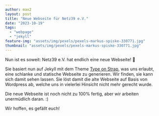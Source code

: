 ```yaml
---
author: max2
layout: post
title: "Neue Webseite für Netz39 e.V."
date: "2023-10-19"
tags:
  - "webpage"
  - "jekyll"
feature-img: "assets/img/pexels/pexels-markus-spiske-330771.jpg"
thumbnail: "assets/img/pexels/pexels-markus-spiske-330771.jpg"
---
```


Nun ist es soweit: Netz39 e.V. hat endlich eine neue Webseite! 🎉

Sie basiert nun auf Jekyll mit dem Theme [Type on Strap](https://github.com/sylhare/Type-on-Strap), was uns erlaubt, eine schlanke und statische Webseite zu generieren. Wir finden, sie kann sich damit sehen lassen. Sie löst damit die alte Webseite auf Basis von Wordpress ab, welche uns in vielerlei Hinsicht nicht mehr gerecht wurde.

Die neue Webseite ist noch nicht zu 100% fertig, aber wir arbeiten unermüdlich daran. :)

Wir hoffen, es gefällt euch!
